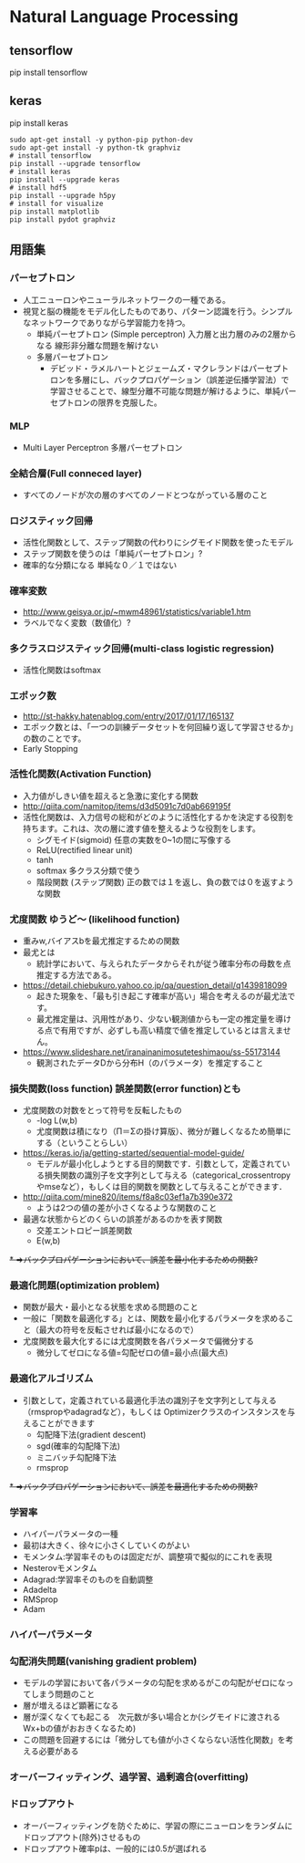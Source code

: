 Natural Language Processing
===============




## tensorflow

pip install tensorflow


## keras

pip install keras

```
sudo apt-get install -y python-pip python-dev
sudo apt-get install -y python-tk graphviz
# install tensorflow
pip install --upgrade tensorflow
# install keras
pip install --upgrade keras
# install hdf5
pip install --upgrade h5py
# install for visualize
pip install matplotlib
pip install pydot graphviz
```

## 用語集

### パーセプトロン

* 人工ニューロンやニューラルネットワークの一種である。
* 視覚と脳の機能をモデル化したものであり、パターン認識を行う。シンプルなネットワークでありながら学習能力を持つ。
  - 単純パーセプトロン (Simple perceptron)
    入力層と出力層のみの2層からなる  線形非分離な問題を解けない
  - 多層パーセプトロン
    * デビッド・ラメルハートとジェームズ・マクレランドはパーセプトロンを多層にし、バックプロパゲーション（誤差逆伝播学習法）で学習させることで、線型分離不可能な問題が解けるように、単純パーセプトロンの限界を克服した。


### MLP
* Multi Layer Perceptron 多層パーセプトロン

### 全結合層(Full conneced layer)
* すべてのノードが次の層のすべてのノードとつながっている層のこと

### ロジスティック回帰
* 活性化関数として、ステップ関数の代わりにシグモイド関数を使ったモデル
* ステップ関数を使うのは「単純パーセプトロン」?
* 確率的な分類になる 単純な０／１ではない

### 確率変数
* http://www.geisya.or.jp/~mwm48961/statistics/variable1.htm
* ラベルでなく変数（数値化）?

### 多クラスロジスティック回帰(multi-class logistic regression)
* 活性化関数はsoftmax

### エポック数
* http://st-hakky.hatenablog.com/entry/2017/01/17/165137
* エポック数とは、「一つの訓練データセットを何回繰り返して学習させるか」の数のことです。
* Early Stopping

### 活性化関数(Activation Function)
* 入力値がしきい値を超えると急激に変化する関数
* http://qiita.com/namitop/items/d3d5091c7d0ab669195f
* 活性化関数は、入力信号の総和がどのように活性化するかを決定する役割を持ちます。これは、次の層に渡す値を整えるような役割をします。
  - シグモイド(sigmoid) 任意の実数を0~1の間に写像する
  - ReLU(rectified linear unit)
  - tanh
  - softmax 多クラス分類で使う
  - 階段関数 (ステップ関数)
     正の数では１を返し、負の数では０を返すような関数

### 尤度関数 ゆうど〜 (likelihood function)

* 重みw,バイアスbを最尤推定するための関数
* 最尤とは
  - 統計学において、与えられたデータからそれが従う確率分布の母数を点推定する方法である。
* https://detail.chiebukuro.yahoo.co.jp/qa/question_detail/q1439818099
  - 起きた現象を、「最も引き起こす確率が高い」場合を考えるのが最尤法です。
  - 最尤推定量は、汎用性があり、少ない観測値からも一定の推定量を導ける点で有用ですが、必ずしも高い精度で値を推定しているとは言えません。
* https://www.slideshare.net/iranainanimosuteteshimaou/ss-55173144
  - 観測されたデータDから分布H（のパラメータ）を推定すること

### 損失関数(loss function) 誤差関数(error function)とも

* 尤度関数の対数をとって符号を反転したもの
  - -log L(w,b)
  - 尤度関数は積になり（Π＝Σの掛け算版）、微分が難しくなるため簡単にする（ということらしい）
* https://keras.io/ja/getting-started/sequential-model-guide/
  - モデルが最小化しようとする目的関数です．引数として，定義されている損失関数の識別子を文字列として与える（categorical_crossentropyやmseなど），もしくは目的関数を関数として与えることができます．
* http://qiita.com/mine820/items/f8a8c03ef1a7b390e372
  - ようは2つの値の差が小さくなるような関数のこと
* 最適な状態からどのくらいの誤差があるのかを表す関数
  - 交差エントロピー誤差関数
  - E(w,b)

~~* =>バックプロパゲーションにおいて、誤差を最小化するための関数?~~

### 最適化問題(optimization problem)

* 関数が最大・最小となる状態を求める問題のこと
* 一般に「関数を最適化する」とは、関数を最小化するパラメータを求めること（最大の符号を反転させれば最小になるので）
* 尤度関数を最大化するには尤度関数を各パラメータで偏微分する
  - 微分してゼロになる値=勾配ゼロの値=最小点(最大点)

### 最適化アルゴリズム

* 引数として，定義されている最適化手法の識別子を文字列として与える（rmspropやadagradなど），もしくは Optimizerクラスのインスタンスを与えることができます
  * 勾配降下法(gradient descent)
  * sgd(確率的勾配降下法)
  * ミニバッチ勾配降下法
  * rmsprop

~~* =>バックプロパゲーションにおいて、誤差を最適化するための関数?~~

### 学習率

* ハイパーパラメータの一種
* 最初は大きく、徐々に小さくしていくのがよい
* モメンタム:学習率そのものは固定だが、調整項で擬似的にこれを表現
* Nesterovモメンタム
* Adagrad:学習率そのものを自動調整
* Adadelta
* RMSprop
* Adam


### ハイパーパラメータ


### 勾配消失問題(vanishing gradient problem)

* モデルの学習において各パラメータの勾配を求めるがこの勾配がゼロになってしまう問題のこと
* 層が増えるほど顕著になる
* 層が深くなくても起こる　次元数が多い場合とか(シグモイドに渡されるWx+bの値がおおきくなるため)
* この問題を回避するには「微分しても値が小さくならない活性化関数」を考える必要がある

### オーバーフィッティング、過学習、過剰適合(overfitting)

### ドロップアウト

* オーバーフィッティングを防ぐために、学習の際にニューロンをランダムにドロップアウト(除外)させるもの
* ドロップアウト確率pは、一般的には0.5が選ばれる


